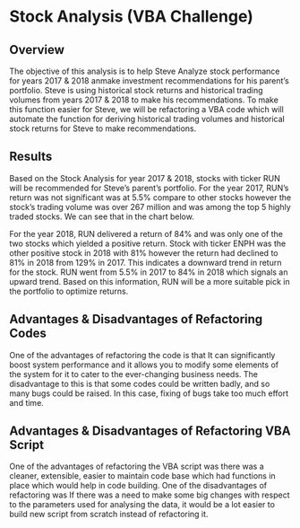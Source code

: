# Stock Analysis (VBA Challenge)
## Overview
The objective of this analysis is to help Steve Analyze stock performance for years 2017 & 2018 anmake investment recommendations for his parent’s portfolio. Steve is using historical stock returns and historical trading volumes from years 2017 & 2018 to make his recommendations. To make this function easier for Steve, we will be refactoring a VBA code which will automate the function for deriving historical trading volumes and historical stock returns for Steve to make recommendations.
## Results
Based on the Stock Analysis for year 2017 & 2018, stocks with ticker RUN will be recommended for Steve’s parent’s portfolio. For the year 2017, RUN’s return was not significant was at 5.5% compare to other stocks however the stock’s trading volume was over 267 million and was among the top 5 highly traded stocks. We can see that in the chart below.

For the year 2018, RUN delivered a return of 84% and was only one of the two stocks which yielded a positive return. Stock with ticker ENPH was the other positive stock in 2018 with 81% however the return had declined to 81% in 2018 from 129% in 2017. This indicates a downward trend in return for the stock. RUN went from 5.5% in 2017 to 84% in 2018 which signals an upward trend. Based on this information, RUN will be a more suitable pick in the portfolio to optimize returns.

## Advantages & Disadvantages of Refactoring Codes
One of the advantages of refactoring the code is that It can significantly boost system performance and it allows you to modify some elements of the system for it to cater to the ever-changing business needs. The disadvantage to this is that some codes could be written badly, and so many bugs could be raised. In this case, fixing of bugs take too much effort and time.

## Advantages & Disadvantages of Refactoring VBA Script
One of the advantages of refactoring the VBA script was there was a cleaner, extensible, easier to maintain code base which had functions in place which would help in code building. One of the disadvantages of refactoring was If there was a need to make some big changes with respect to the parameters used for analysing the data, it would be a lot easier to build new script from scratch instead of refactoring it.
